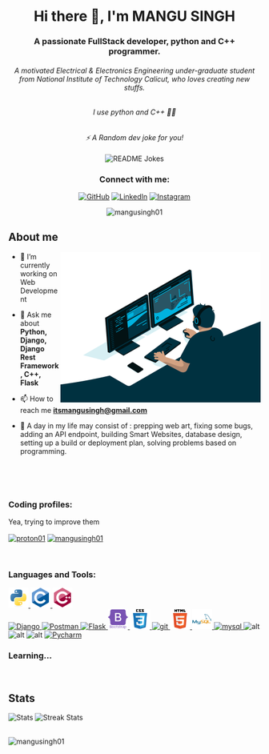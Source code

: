 <!-- - 👯 I’m looking to collaborate on ... -->
<!-- - 🤔 I’m looking for help with ... -->
<!-- - 😄 Pronouns: ...
- ⚡ Fun fact: ... -->

<h1 align="center">Hi there 👋, I'm MANGU SINGH</h1>
<h3 align="center">A passionate FullStack developer, python and C++ programmer.</h3>
<h6 align="center">A motivated Electrical & Electronics Engineering under-graduate student from National Institute of Technology Calicut, who loves creating new stuffs.</h6>
<h6 align="center">I use python and C++ 👨‍💻 </h6>
<div align="center"> 
<i>⚡ A Random dev joke for you!</i></br></br>
<img align="center" src="https://readme-jokes.vercel.app/api?bgColor=%23073b4c&textColor=%2306d6a0&aColor=%2306d6a0&borderColor=%2306d6a0" alt="README Jokes">
</div>


 


<h3 align="center">Connect with me:</h3>

<p align="center">
<p align="center">
	<a href="https://github.com/mangusingh01"><img src="https://user-images.githubusercontent.com/58532023/171219272-a68dd897-a9c7-4826-b7e6-10ef84e6a0a8.png" alt="GitHub"/></a>
	<a href="https://www.linkedin.com/in/mangu-singh/"><img src="https://user-images.githubusercontent.com/58532023/171219303-8839f911-21bf-453f-b517-9dd6ef9a873c.png" alt="LinkedIn"/></a>
	<a href="https://www.instagram.com/mangusingh__/"><img src="https://user-images.githubusercontent.com/58532023/171219320-cc1517cb-54a9-470c-a92d-965524a7b3aa.png" alt="Instagram"/></a>
	<!--
    <a href="https://twitter.com/mangusingh"><img src="https://user-images.githubusercontent.com/58532023/171218519-2ccc030a-72b5-45ea-a2ec-7f1dfbef917f.png" alt="Twitter"/></a>
    -->
 </p>



<p align="center"> 
  <img src="https://komarev.com/ghpvc/?username=mangusingh01&label=Profile%20views&color=0e75b6&style=flat" alt="mangusingh01" />
</p>


 ## About me

<img align="right" alt="GIF" src="https://github.com/mangusingh01/mangusingh01/blob/main/images/coding1.gif?raw=true" width="400" />


  - 🔭 I’m currently working on Web Development

  - 💬 Ask me about **Python, Django, Django Rest Framework, C++, Flask**

  - 📫 How to reach me **itsmangusingh@gmail.com**
 
  - 🔭 A day in my life may consist of : prepping web art, fixing some bugs, adding an API endpoint, building Smart Websites, database design, setting up a build or deployment plan, solving problems based on programming.



 
 
 
 
 
  
<br/><br/><br/>

<h3 align="left">Coding profiles:</h3>
<p>Yea, trying to improve them </p>

<p align="left">
 
<a href="https://www.codechef.com/users/proton01" target="blank"><img align="center" src="https://cdn.jsdelivr.net/npm/simple-icons@3.1.0/icons/codechef.svg" alt="proton01" height="30" width="40" /></a>
<a href="https://www.leetcode.com/mangusingh01" target="blank"><img align="center" src="https://raw.githubusercontent.com/rahuldkjain/github-profile-readme-generator/master/src/images/icons/Social/leet-code.svg" alt="mangusingh01" height="30" width="40" /></a>
<!--
<a href="https://auth.geeksforgeeks.org/user/mangusingh" target="blank"><img align="center" src="https://raw.githubusercontent.com/rahuldkjain/github-profile-readme-generator/master/src/images/icons/Social/geeks-for-geeks.svg" alt="mangusingh" height="30" width="40" /></a>
-->
</p>


<br/>


<h3 align="left">Languages and Tools:</h3>
<p align="left"> 
  <a href="https://www.python.org" target="_blank"> <img src="https://raw.githubusercontent.com/devicons/devicon/master/icons/python/python-original.svg" alt="python" width="40" height="40"/> </a>
  <a href="https://www.cprogramming.com/" target="_blank"> <img src="https://raw.githubusercontent.com/devicons/devicon/master/icons/c/c-original.svg" alt="c" width="40" height="40"/> </a> 
  <a href="https://www.w3schools.com/cpp/" target="_blank"> <img src="https://raw.githubusercontent.com/devicons/devicon/master/icons/cplusplus/cplusplus-original.svg" alt="cplusplus" width="40" height="40"/> </a>
  <br>
  <a href="https://www.djangoproject.com/" target="_blank"> <img src="https://www.vectorlogo.zone/logos/djangoproject/djangoproject-icon.svg" alt="Django" width="40" height="40"/> </a> 
  <a href="https://www.postman.com/" target="_blank"> <img src="https://seeklogo.com/images/P/postman-logo-0087CA0D15-seeklogo.com.png" alt="Postman" width="40" height="40"/> </a> 
  <a href="https://flask.palletsprojects.com/en/2.1.x/" target="_blank"> <img src="https://www.vectorlogo.zone/logos/pocoo_flask/pocoo_flask-icon.svg" alt="Flask" width="40" height="40"/> </a> 
  <a href="https://getbootstrap.com" target="_blank"> <img src="https://raw.githubusercontent.com/devicons/devicon/master/icons/bootstrap/bootstrap-plain-wordmark.svg" alt="bootstrap" width="40" height="40"/> </a> 
  <a href="https://www.w3schools.com/css/" target="_blank"> <img src="https://raw.githubusercontent.com/devicons/devicon/master/icons/css3/css3-original-wordmark.svg" alt="css3" width="40" height="40"/> </a> 
  <a href="https://git-scm.com/" target="_blank"> <img src="https://www.vectorlogo.zone/logos/git-scm/git-scm-icon.svg" alt="git" width="40" height="40"/> </a> 
  <a href="https://www.w3.org/html/" target="_blank"> <img src="https://raw.githubusercontent.com/devicons/devicon/master/icons/html5/html5-original-wordmark.svg" alt="html5" width="40" height="40"/> </a> 
  <a href="https://www.mysql.com/" target="_blank"> <img src="https://raw.githubusercontent.com/devicons/devicon/master/icons/mysql/mysql-original-wordmark.svg" alt="mysql" width="40" height="40"/> </a> 
  <a href="https://www.sqlite.org/" target="_blank"> <img src="https://www.vectorlogo.zone/logos/sqlite/sqlite-ar21.svg" alt="mysql" width="40" height="40"/> </a> 
  <a target="_blank"> <img src="https://img.shields.io/badge/Ubuntu-E95420?style=for-the-badge&logo=ubuntu&logoColor=white " alt="alt"/> </a> 
  <a target="_blank"> <img src="https://img.shields.io/badge/GitHub-100000?style=for-the-badge&logo=github&logoColor=white " alt="alt"/> </a> 
  <a target="_blank"> <img src="https://img.shields.io/badge/Bitbucket-0747a6?style=for-the-badge&logo=bitbucket&logoColor=white " alt="alt"/> </a> 
  <a href="https://www.jetbrains.com/pycharm/" target="_blank"> <img src="https://img.shields.io/badge/PyCharm-000000.svg?&style=for-the-badge&logo=PyCharm&logoColor=white" alt="Pycharm"/></a>
  
</p>



<p align="left"> 
<h3 align="left">Learning...</h3>

</p>

<br/>

<a><h2>Stats</h2></a>

<div>
        <img width="49%" alt="Stats" src="https://github-readme-stats.vercel.app/api?&count_private=true&include_all_commits=true&username=mangusingh01&theme=shades-of-purple&custom_title=GitHub+Stats&hide_border=true"/>
        <img width="49%" alt="Streak Stats" src="https://github-readme-streak-stats.herokuapp.com/?user=akshaynarisetti&theme=shades-of-purple&hide_border=true"/>
</div>
</br>

<p><img align="left" src="https://github-readme-stats.vercel.app/api/top-langs?username=mangusingh01&show_icons=true&locale=en&layout=compact&theme=dark&hide_border=True&margin-h=8 " alt="mangusingh01" /></p>
